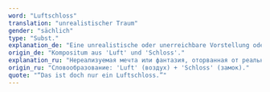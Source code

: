 ```yaml
---
word: "Luftschloss"
translation: "unrealistischer Traum"
gender: "sächlich"
type: "Subst."
explanation_de: "Eine unrealistische oder unerreichbare Vorstellung oder Wunschvorstellung."
origin_de: "Kompositum aus 'Luft' und 'Schloss'."
explanation_ru: "Нереализуемая мечта или фантазия, оторванная от реальности."
origin_ru: "Словообразование: 'Luft' (воздух) + 'Schloss' (замок)."
quote: "“Das ist doch nur ein Luftschloss.”"
---
```

